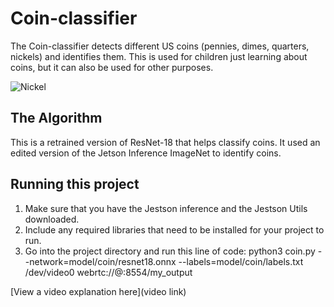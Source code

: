 # Coin-classifier
The Coin-classifier detects different US coins (pennies, dimes, quarters, nickels) and identifies them. This is used for children just learning about coins, but it can also be used for other purposes.

![Nickel](https://github.com/user-attachments/assets/8ef47430-a788-43a7-830e-5b4c9f74d8ef)

## The Algorithm

This is a retrained version of ResNet-18 that helps classify coins. It used an edited version of the Jetson Inference ImageNet to identify coins.

## Running this project

1. Make sure that you have the Jestson inference and the Jestson Utils downloaded.
2. Include any required libraries that need to be installed for your project to run.
3. Go into the project directory and run this line of code:
  python3 coin.py --network=model/coin/resnet18.onnx --labels=model/coin/labels.txt /dev/video0 webrtc://@:8554/my_output

[View a video explanation here](video link)
